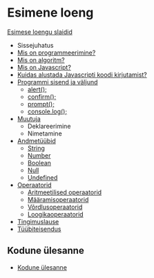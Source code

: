 # Esimene loeng

[Esimese loengu slaidid](../loeng_01/slaidid.pdf)

- Sissejuhatus
- [Mis on programmeerimine?](../../concepts/programmeerimine/about.md)
- [Mis on algoritm?](../../concepts/algoritm/about.md)
- [Mis on Javascript?](../../concepts/javascript/about.md)
- [Kuidas alustada Javascripti koodi kirjutamist?](../../concepts/alustamine/about.md)
- [Programmi sisend ja väljund](../../concepts/suhtlemine/about.md)
  - [alert();](../../concepts/alert/about.md)
  - [confirm();](../../concepts/confirm/about.md)
  - [prompt();](../../concepts/prompt/about.md)
  - [console.log();](../../concepts/console/about.md)
- [Muutuja](../../concepts/muutuja/about.md)
  - Deklareerimine
  - Nimetamine
- [Andmetüübid](../../concepts/andmetyybid/about.md)
  - [String](../../concepts/string/about.md)
  - [Number](../../concepts/number/about.md)
  - [Boolean](../../concepts/boolean/about.md)
  - [Null](../../concepts/null/about.md)
  - [Undefined](../../concepts/undefined/about.md)
- [Operaatorid](../../concepts/operaatorid/about.md)
  - [Aritmeetilised operaatorid](../../concepts/aritmeetilisedOperaatorid/about.md)
  - [Määramisoperaatorid](../../concepts/maaramisOperaatorid/about.md)
  - [Võrdlusoperaatorid](../../concepts/vordlusOperaatorid/about.md)
  - [Loogikaoperaatorid](../../concepts/loogikaOperaatorid/about.md)
- [Tingimuslause](../../concepts/tingimuslause/about.md)
- [Tüübiteisendus](../../concepts/tyybiteisendus/about.md)

## Kodune ülesanne

- [Kodune ülesanne](../../lessons/loeng_01/homework.md)
